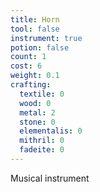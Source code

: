 ```yaml
---
title: Horn
tool: false
instrument: true
potion: false
count: 1
cost: 6
weight: 0.1
crafting:
  textile: 0
  wood: 0
  metal: 2
  stone: 0
  elementalis: 0
  mithril: 0
  fadeite: 0
---
```


Musical instrument
